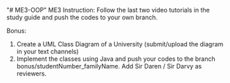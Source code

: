 "# ME3-OOP" 
ME3 Instruction:
Follow the last two video tutorials in the study guide and push the codes to your own branch.
            
Bonus: 
1) Create a UML Class Diagram of a University (submit/upload the diagram in your text channels)
2) Implement the classes using Java and push your codes to the branch bonus/studentNumber_familyName. Add Sir Daren / Sir Darvy as reviewers.